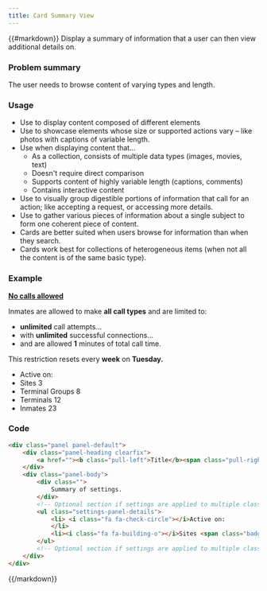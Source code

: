 ```yaml
---
title: Card Summary View
---
```

{{#markdown}}
Display a summary of information that a user can then view additional details on.

### Problem summary
The user needs to browse content of varying types and length.

### Usage
* Use to display content composed of different elements
* Use to showcase elements whose size or supported actions vary – like photos with captions of variable length.
* Use when displaying content that…
    * As a collection, consists of multiple data types (images, movies, text)
    * Doesn't require direct comparison
    * Supports content of highly variable length (captions, comments)
    * Contains interactive content
* Use to visually group digestible portions of information that call for an action; like accepting a request, or accessing more details.
* Use to gather various pieces of information about a single subject to form one coherent piece of content.
* Cards are better suited when users browse for information than when they search.
* Cards work best for collections of heterogeneous items (when not all the content is of the same basic type).

### Example
<div class="library__example">
<div class="row">
    <div class="col-md-3">
    <div class="panel panel-default">
        <div class="panel-heading clearfix">
            <a href="#/pages/manage/call-settings/call-restrictions/add/"><b class="pull-left">No calls allowed</b><span class="pull-right"><i class="fa fa-pencil"></i></span></a>
        </div>
        <div class="panel-body call-restriction-panel">
            <div class="call-restriction-detail">
                <p>Inmates are allowed to make <b>all call types</b> and are limited to:</p>
                <ul class="restriction">
                    <li><b>unlimited</b> call attempts...</li>
                    <li>with <b>unlimited</b> successful connections...</li>
                    <li>and are allowed <b>1</b> minutes of total call time.</li>
                </ul>
                <p>This restriction resets every <b>week</b> on <b>Tuesday.</b>
                </p>
            </div>
            <ul class="settings-panel-details">
                <li> <i class="fa fa-check-circle"></i>Active on:
                </li>
                <li><i class="fa fa-building-o"></i>Sites <span class="badge">3</span>
                </li>
                <li><i class="fa fa-sitemap"></i>Terminal Groups <span class="badge">8</span>
                </li>
                <li><i class="fa fa-phone"></i>Terminals <span class="badge">12</span>
                </li>
                <li><i class="fa securus-inmate"></i>Inmates <span class="badge">23</span>
                </li>
            </ul>
        </div>
    </div>
    </div>
    <div class="row">
</div>

### Code
```html
<div class="panel panel-default">
    <div class="panel-heading clearfix">
        <a href=""><b class="pull-left">Title</b><span class="pull-right"><i class="fa fa-pencil"></i></span></a>
    </div>
    <div class="panel-body">
        <div class="">
            Summary of settings.
        </div>
        <!-- Optional section if settings are applied to multiple classes of entities -->
        <ul class="settings-panel-details">
            <li> <i class="fa fa-check-circle"></i>Active on:
            </li>
            <li><i class="fa fa-building-o"></i>Sites <span class="badge">3</span></li>
        </ul>
        <!-- Optional section if settings are applied to multiple classes of entities -->
    </div>
</div>
```
{{/markdown}}